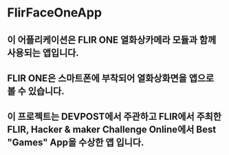 # FlirFaceOneApp
## 이 어플리케이션은 FLIR ONE 열화상카메라 모듈과 함께사용되는 앱입니다.
## FLIR ONE은 스마트폰에 부착되어 열화상화면을 앱으로 볼 수 있습니다.
## 이 프로젝트는 DEVPOST에서 주관하고 FLIR에서 주최한 FLIR, Hacker & maker Challenge Online에서 Best "Games" App을 수상한 앱 입니다.

